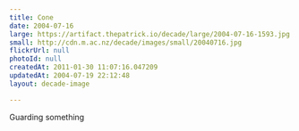 ```yaml
---
title: Cone
date: 2004-07-16
large: https://artifact.thepatrick.io/decade/large/2004-07-16-1593.jpg
small: http://cdn.m.ac.nz/decade/images/small/20040716.jpg
flickrUrl: null
photoId: null
createdAt: 2011-01-30 11:07:16.047209
updatedAt: 2004-07-19 22:12:48
layout: decade-image

---
```

Guarding something
